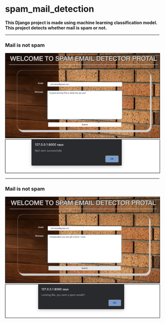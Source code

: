 # spam_mail_detection

<b>This Django project is made using machine learning classification model. This project detects whether mail is spam or not.</b>


---
### Mail is not spam
<p align="center">
<img src="img1.png" style="border: 1px solid black" />
<img src="img2.png" style="border: 1px solid black" />
</p>


***
### Mail is not spam
<p align="center">
<img src="img3.png" style="border: 1px solid black" />
<img src="img5.png" style="border: 1px solid black" />
</p>
